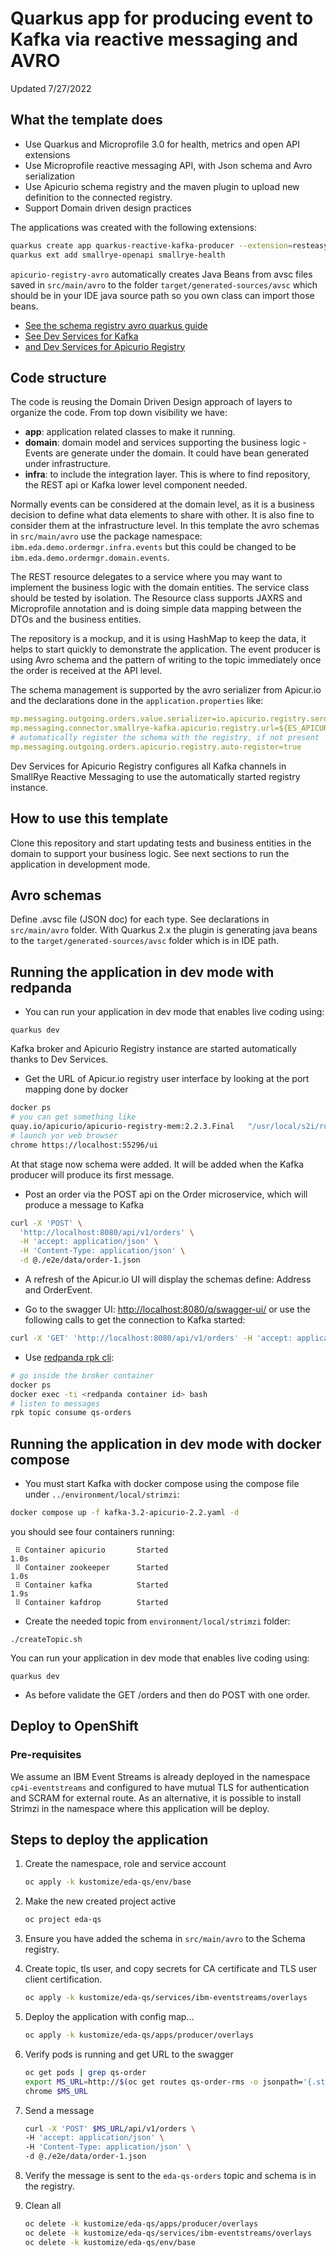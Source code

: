 # Quarkus app for producing event to Kafka via reactive messaging and AVRO

Updated 7/27/2022
## What the template does

* Use Quarkus and Microprofile 3.0 for health, metrics and open API extensions
* Use Microprofile reactive messaging API, with Json schema and Avro serialization
* Use Apicurio schema registry and the maven plugin to upload new definition to the connected registry.
* Support Domain driven design practices

The applications was created with the following extensions:

```sh
quarkus create app quarkus-reactive-kafka-producer --extension=resteasy-reactive-jackson,smallrye-reactive-messaging-kafka,apicurio-registry-avro,openshift
quarkus ext add smallrye-openapi smallrye-health  
```

`apicurio-registry-avro` automatically creates Java Beans from avsc files saved in `src/main/avro` to the folder `target/generated-sources/avsc` which should be in your IDE java source path so you own class  can import those beans.

* [See the schema registry avro quarkus guide](https://quarkus.io/guides/kafka-schema-registry-avro)
* [See Dev Services for Kafka](https://quarkus.io/guides/kafka-dev-services)
* [and Dev Services for Apicurio Registry](https://quarkus.io/guides/apicurio-registry-dev-services)

## Code structure

The code is reusing the Domain Driven Design approach of layers to organize the code. From top down visibility we have:

* **app**: application related classes to make it running.
* **domain**: domain model and services supporting the business logic - Events are generate under the domain. It could have bean generated under infrastructure.
* **infra**: to include the integration layer. This is where to find repository, the REST api or Kafka lower level component needed.

Normally events can be considered at the domain level, as it is a business decision to 
define what data elements to share with other. It is also fine to consider them at the 
infrastructure level. In this template the avro schemas in `src/main/avro` use the package 
namespace: `ibm.eda.demo.ordermgr.infra.events` but this could be changed to 
be `ibm.eda.demo.ordermgr.domain.events`.

The REST resource delegates to a service where you may want to implement the business logic
 with the domain entities. The service class should be tested by isolation. 
The Resource class supports JAXRS and Microprofile annotation and is doing simple data mapping between the DTOs and the business entities.

The repository is a mockup, and it is using HashMap to keep the data, it helps to start 
quickly to demonstrate the application. The event producer is using Avro schema and 
the pattern of writing to the topic immediately once the order is received at the API level.

The schema management is supported by the avro serializer from Apicur.io and the declarations done in the `application.properties` like:

```yaml
mp.messaging.outgoing.orders.value.serializer=io.apicurio.registry.serde.avro.AvroKafkaSerializer
mp.messaging.connector.smallrye-kafka.apicurio.registry.url=${ES_APICURIO_URL}
# automatically register the schema with the registry, if not present
mp.messaging.outgoing.orders.apicurio.registry.auto-register=true
```

Dev Services for Apicurio Registry configures all Kafka channels in SmallRye Reactive Messaging to use the automatically started registry instance.

## How to use this template

Clone this repository and start updating tests and business entities in the domain to support
your business logic. See next sections to run the application in development mode.

## Avro schemas

Define .avsc file (JSON doc) for each type. See declarations in `src/main/avro` folder. With Quarkus 2.x the
plugin is generating java beans to the `target/generated-sources/avsc` folder which is in IDE path.

## Running the application in dev mode with redpanda

* You can run your application in dev mode that enables live coding using:

```shell script
quarkus dev
```

Kafka broker and Apicurio Registry instance are started automatically thanks to Dev Services. 

* Get the URL of Apicur.io registry user interface by looking at the port mapping done by docker 

```sh
docker ps
# you can get something like
quay.io/apicurio/apicurio-registry-mem:2.2.3.Final   "/usr/local/s2i/run"    8443/tcp, 8778/tcp, 9779/tcp, 0.0.0.0:55296->8080/tcp  ...
# launch yor web browser
chrome https://localhost:55296/ui
```

At that stage now schema were added. It will be added when the Kafka producer will produce its first message.

* Post an order via the POST api on the Order microservice, which will produce a message to Kafka

```sh
curl -X 'POST' \
  'http://localhost:8080/api/v1/orders' \
  -H 'accept: application/json' \
  -H 'Content-Type: application/json' \
  -d @./e2e/data/order-1.json
```

* A refresh of the Apicur.io UI will display the schemas define: Address and OrderEvent. 

* Go to the swagger UI: [http://localhost:8080/q/swagger-ui/](http://localhost:8080/q/swagger-ui/) or use
the following calls to get the connection to Kafka started:

```sh
curl -X 'GET' 'http://localhost:8080/api/v1/orders' -H 'accept: application/json'
```

* Use [redpanda rpk cli](https://vectorized.io/docs/rpk-commands/):

```sh
# go inside the broker container
docker ps 
docker exec -ti <redpanda container id> bash
# listen to messages
rpk topic consume qs-orders
```

## Running the application in dev mode with docker compose

* You must start Kafka with docker compose using the compose file under `../environment/local/strimzi`:

```sh
docker compose up -f kafka-3.2-apicurio-2.2.yaml -d
```

you should see four containers running:

```
 ⠿ Container apicurio       Started                                                                                                                     1.0s
 ⠿ Container zookeeper      Started                                                                                                                     1.0s
 ⠿ Container kafka          Started                                                                                                                     1.9s
 ⠿ Container kafdrop        Started  
```

* Create the needed topic from `environment/local/strimzi` folder:

```
./createTopic.sh
```

You can run your application in dev mode that enables live coding using:

```shell script
quarkus dev
```

* As before validate the GET /orders and then do POST with one order.


## Deploy to OpenShift

### Pre-requisites

We assume an IBM Event Streams is already deployed in the namespace `cp4i-eventstreams` and configured to have mutual TLS for authentication and SCRAM for external route. As an alternative, it is possible to install Strimzi in the namespace where this application will be deploy.

## Steps to deploy the application

1. Create the namespace, role and service account

    ```sh
    oc apply -k kustomize/eda-qs/env/base
    ```

1. Make the new created project active

    ```sh
    oc project eda-qs
    ```
1. Ensure you have added the schema in `src/main/avro` to the Schema registry.

1. Create topic, tls user, and copy secrets for CA certificate and TLS user client certification.

    ```sh
    oc apply -k kustomize/eda-qs/services/ibm-eventstreams/overlays 
    ```

1. Deploy the application with config map...

    ```sh
    oc apply -k kustomize/eda-qs/apps/producer/overlays
    ```

1. Verify pods is running and get URL to the swagger

    ```sh
    oc get pods | grep qs-order
    export MS_URL=http://$(oc get routes qs-order-rms -o jsonpath='{.status.ingress[0].host}')
    chrome $MS_URL
    ```

1. Send a message

    ```sh
    curl -X 'POST' $MS_URL/api/v1/orders \
    -H 'accept: application/json' \
    -H 'Content-Type: application/json' \
    -d @./e2e/data/order-1.json
    ```

1. Verify the message is sent to the `eda-qs-orders` topic and schema is in the registry.

1. Clean all

    ```sh
    oc delete -k kustomize/eda-qs/apps/producer/overlays
    oc delete -k kustomize/eda-qs/services/ibm-eventstreams/overlays 
    oc delete -k kustomize/eda-qs/env/base
    ```